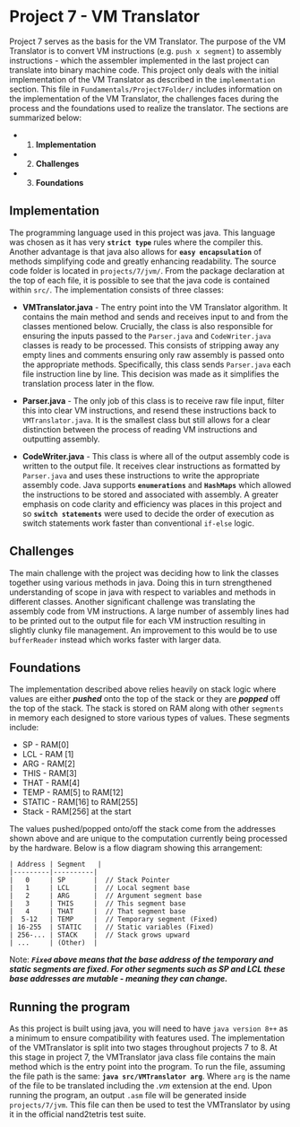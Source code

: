 # Project 7 - VM Translator

Project 7 serves as the basis for the VM Translator. The purpose of the VM Translator is to convert VM instructions (e.g. `push x segment`) to assembly instructions - which the assembler implemented in the last project can translate into binary machine code. This project only deals with the initial implementation of the VM Translator as described in the `implementation` section. This file in `Fundamentals/Project7Folder/` includes information on the implementation of the VM Translator, the challenges faces during the process and the foundations used to realize the translator. The sections are summarized below:

- 1. **Implementation**
- 2. **Challenges**
- 3. **Foundations**

## Implementation

The programming language used in this project was java. This language was chosen as it has very **`strict type`** rules where the compiler this. Another advantage is that java also allows for **`easy encapsulation`** of methods simplifying code and greatly enhancing readability. The source code folder is located in `projects/7/jvm/`. From the package declaration at the top of each file, it is possible to see that the java code is contained within `src/`. The implementation consists of three classes:

- **VMTranslator.java** - The entry point into the VM Translator algorithm. It contains the main method and sends and receives input to and from the classes mentioned below. Crucially, the class is also responsible for ensuring the inputs passed to the `Parser.java` and `CodeWriter.java` classes is ready to be processed. This consists of stripping away any empty lines and comments ensuring only raw assembly is passed onto the appropriate methods. Specifically, this class sends `Parser.java` each file instruction line by line. This decision was made as it simplifies the translation process later in the flow.

- **Parser.java** - The only job of this class is to receive raw file input, filter this into clear VM instructions, and resend these instructions back to `VMTranslator.java`. It is the smallest class but still allows for a clear distinction between the process of reading VM instructions and outputting assembly.

- **CodeWriter.java** - This class is where all of the output assembly code is written to the output file. It receives clear instructions as formatted by `Parser.java` and uses these instructions to write the appropriate assembly code. Java supports **`enumerations`** and **`HashMaps`** which allowed the instructions to be stored and associated with assembly. A greater emphasis on code clarity and efficiency was places in this project and so **`switch statements`** were used to decide the order of execution as switch statements work faster than conventional `if-else` logic.

## Challenges

The main challenge with the project was deciding how to link the classes together using various methods in java. Doing this in turn strengthened understanding of scope in java with respect to variables and methods in different classes. Another significant challenge was translating the assembly code from VM instructions. A large number of assembly lines had to be printed out to the output file for each VM instruction resulting in slightly clunky file management. An improvement to this would be to use `bufferReader` instead which works faster with larger data.

## Foundations

The implementation described above relies heavily on stack logic where values are either **_pushed_** onto the top of the stack or they are **_popped_** off the top of the stack. The stack is stored on RAM along with other `segments` in memory each designed to store various types of values. These segments include:

- SP - RAM[0]
- LCL - RAM [1]
- ARG - RAM[2]
- THIS - RAM[3]
- THAT - RAM[4]
- TEMP - RAM[5] to RAM[12]
- STATIC - RAM[16] to RAM[255]
- Stack - RAM[256] at the start

The values pushed/popped onto/off the stack come from the addresses shown above and are unique to the computation currently being processed by the hardware. Below is a flow diagram showing this arrangement:

```
| Address | Segment   |
|---------|----------|
|   0     | SP       |  // Stack Pointer
|   1     | LCL      |  // Local segment base
|   2     | ARG      |  // Argument segment base
|   3     | THIS     |  // This segment base
|   4     | THAT     |  // That segment base
|  5-12   | TEMP     |  // Temporary segment (Fixed)
| 16-255  | STATIC   |  // Static variables (Fixed)
| 256-... | STACK    |  // Stack grows upward
| ...     | (Other)  |
```

Note: **_`Fixed` above means that the base address of the temporary and static segments are fixed. For other segments such as SP and LCL these base addresses are mutable - meaning they can change._**

## Running the program
As this project is built using java, you will need to have `java version 8++` as a minimum to ensure compatibility with features used. The implementation of the VMTranslator is split into two stages throughout projects 7 to 8. At this stage in project 7, the VMTranslator java class file contains the main method which is the entry point into the program. To run the file, assuming the file path is the same: **`java src/VMTranslator arg`**. Where `arg` is the name of the file to be translated including the _.vm_ extension at the end. Upon running the program, an output `.asm` file will be generated inside `projects/7/jvm`. This file can then be used to test the VMTranslator by using it in the official nand2tetris test suite.